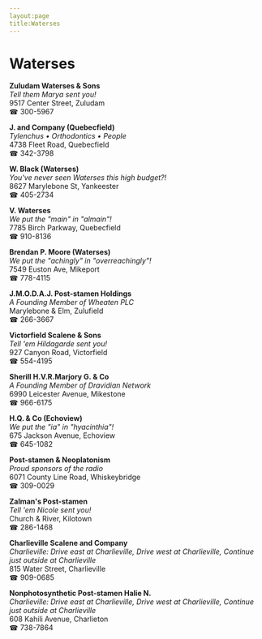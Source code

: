```yaml
---
layout:page
title:Waterses
---
```

# Waterses

**Zuludam Waterses & Sons**  
_Tell them Marya sent you!_  
9517 Center Street, Zuludam  
☎ 300-5967



**J. and Company (Quebecfield)**  
_Tylenchus • Orthodontics • People_  
4738 Fleet Road, Quebecfield  
☎ 342-3798



**W. Black (Waterses)**  
_You've never seen Waterses this high budget?!_  
8627 Marylebone St, Yankeester  
☎ 405-2734



**V. Waterses**  
_We put the "main" in "almain"!_  
7785 Birch Parkway, Quebecfield  
☎ 910-8136



**Brendan P. Moore (Waterses)**  
_We put the "achingly" in "overreachingly"!_  
7549 Euston Ave, Mikeport  
☎ 778-4115



**J.M.O.D.A.J. Post-stamen Holdings**  
_A Founding Member of Wheaten PLC_  
Marylebone & Elm, Zulufield  
☎ 266-3667



**Victorfield Scalene & Sons**  
_Tell 'em Hildagarde sent you!_  
927 Canyon Road, Victorfield  
☎ 554-4195



**Sherill H.V.R.Marjory G. & Co**  
_A Founding Member of Dravidian Network_  
6990 Leicester Avenue, Mikestone  
☎ 966-6175



**H.Q. & Co (Echoview)**  
_We put the "ia" in "hyacinthia"!_  
675 Jackson Avenue, Echoview  
☎ 645-1082



**Post-stamen & Neoplatonism**  
_Proud sponsors of the radio_  
6071 County Line Road, Whiskeybridge  
☎ 309-0029



**Zalman's Post-stamen**  
_Tell 'em Nicole sent you!_  
Church & River, Kilotown  
☎ 286-1468



**Charlieville Scalene and Company**  
_Charlieville: Drive east at Charlieville, Drive west at Charlieville, Continue just outside at Charlieville_  
815 Water Street, Charlieville  
☎ 909-0685



**Nonphotosynthetic Post-stamen Halie N.**  
_Charlieville: Drive east at Charlieville, Drive west at Charlieville, Continue just outside at Charlieville_  
608 Kahili Avenue, Charlieton  
☎ 738-7864



